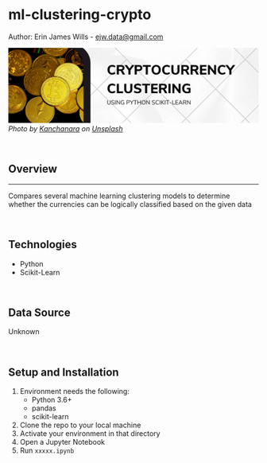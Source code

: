 # ml-clustering-crypto

Author:  Erin James Wills - ejw.data@gmail.com  

![Crypto Clustering](./images/crypto-clustering.png)  
<cite>Photo by [Kanchanara](https://unsplash.com/@kanchanara?utm_source=unsplash&utm_medium=referral&utm_content=creditCopyText) on [Unsplash](https://unsplash.com/s/photos/crypto?utm_source=unsplash&utm_medium=referral&utm_content=creditCopyText)</cite>

<br>

## Overview  
<hr>  

Compares several machine learning clustering models to determine whether the currencies can be logically classified based on the given data   
   
<br>  

## Technologies    
*  Python
*  Scikit-Learn

<br>


## Data Source  
Unknown

<br>

## Setup and Installation  
1. Environment needs the following:  
    *  Python 3.6+  
    *  pandas  
    *  scikit-learn
1. Clone the repo to your local machine
1. Activate your environment in that directory  
1. Open a Jupyter Notebook   
1. Run `xxxxx.ipynb`  

